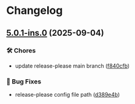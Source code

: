 # Changelog

## [5.0.1-ins.0](https://github.com/demandlab/superset/compare/5.0.0-ins.0...5.0.1-ins.0) (2025-09-04)


### 🛠️ Chores

* update release-please main branch ([f840cfb](https://github.com/demandlab/superset/commit/f840cfb977d07865aa028e144d7fe7c10434ec07))


### 🐛 Bug Fixes

* release-please config file path ([d389e4b](https://github.com/demandlab/superset/commit/d389e4b53b2e1b0f768892fd028618ee696d1879))
